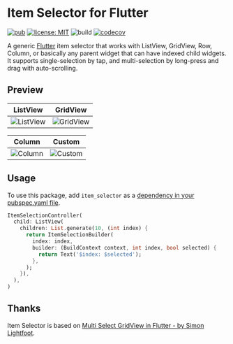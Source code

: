 # Item Selector for Flutter

[![pub](https://img.shields.io/pub/v/item_selector.svg)](https://pub.dev/packages/item_selector)
[![license: MIT](https://img.shields.io/badge/license-MIT-yellow.svg)](https://opensource.org/licenses/MIT)
![build](https://github.com/jpnurmi/item_selector/workflows/build/badge.svg)
[![codecov](https://codecov.io/gh/jpnurmi/item_selector/branch/master/graph/badge.svg)](https://codecov.io/gh/jpnurmi/item_selector)

A generic [Flutter](https://flutter.dev) item selector that works with
ListView, GridView, Row, Column, or basically any parent widget that
can have indexed child widgets. It supports single-selection by tap,
and multi-selection by long-press and drag with auto-scrolling.

## Preview

| ListView | GridView |
|:---:|:---:|
| ![ListView](https://raw.githubusercontent.com/jpnurmi/item_selector/master/doc/images/listview.gif "ListView") | ![GridView](https://raw.githubusercontent.com/jpnurmi/item_selector/master/doc/images/gridview.gif "GridView") |

| Column | Custom |
|:---:|:---:|
| ![Column](https://raw.githubusercontent.com/jpnurmi/item_selector/master/doc/images/column.gif "Column") | ![Custom](https://raw.githubusercontent.com/jpnurmi/item_selector/master/doc/images/custom.gif "Custom") |

## Usage

To use this package, add `item_selector` as a [dependency in your pubspec.yaml file](https://flutter.io/platform-plugins/).

```dart
ItemSelectionController(
  child: ListView(
    children: List.generate(10, (int index) {
      return ItemSelectionBuilder(
        index: index,
        builder: (BuildContext context, int index, bool selected) {
          return Text('$index: $selected');
        },
      );
    }),
  ),
)
```

## Thanks

Item Selector is based on [Multi Select GridView in Flutter - by Simon Lightfoot](https://gist.github.com/slightfoot/a002dd1e031f5f012f810c6d5da14a11).
